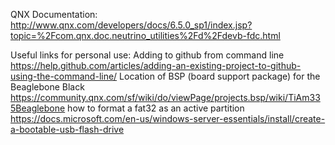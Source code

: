 

QNX Documentation:
http://www.qnx.com/developers/docs/6.5.0_sp1/index.jsp?topic=%2Fcom.qnx.doc.neutrino_utilities%2Fd%2Fdevb-fdc.html

Useful links for personal use: 
Adding to github from command line
https://help.github.com/articles/adding-an-existing-project-to-github-using-the-command-line/
Location of BSP (board support package) for the Beaglebone Black
https://community.qnx.com/sf/wiki/do/viewPage/projects.bsp/wiki/TiAm335Beaglebone
how to format a fat32 as an active partition
https://docs.microsoft.com/en-us/windows-server-essentials/install/create-a-bootable-usb-flash-drive
